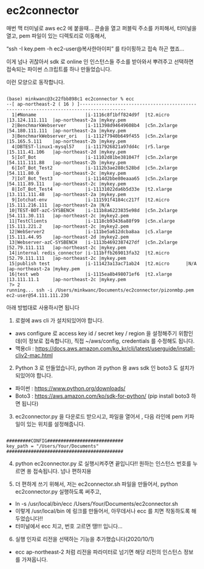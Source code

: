 # ec2connector

매번 맥 터미널로 aws ec2 에 붙을때… 콘솔을 열고 퍼블릭 주소를 카피해서, 터미널을 열고, pem 파일이 있는 디렉토리로 이동해서, 

“ssh -I key.pem -h ec2-user@복사한아이피” 를 타이핑하고 접속 하곤 했죠…

이게 넘나 귀찮아서 sdk 로 online 인 인스턴스들 주소를 받아와서 뿌려주고 선택하면 접속되는 파이썬 스크립트를 하나 만들었습니다.
 
이런 모양으로 동작합니다. 
<pre><code>
(base) minkwanc@3c22fbb898c1 ec2connector % ecc                          
--[ ap-northeast-2 ( 16 ) ]---------------------------------------------------------------------------------------
  1|#Noname                  |i-1116c8f1bff824d9f  |t2.micro      |13.124.111.111  |ap-northeast-2a |mykey.pem
  2|BenchmarkWebserver       |i-111398d94649608b4  |c5n.2xlarge   |54.180.111.111  |ap-northeast-2a |mykey.pem
  3|BenchmarkWebserver_ori   |i-1112f7940b649f455  |c5n.2xlarge   |15.165.5.111    |ap-northeast-2b |mykey.pem
  4|DBTEST-linux1-mysql57    |i-1117926821a97dd4c  |r5.large      |15.111.41.106   |ap-northeast-2d |mykey.pem
  5|IoT_Bot                  |i-11102d81be381047f  |c5n.2xlarge   |54.111.111.88   |ap-northeast-2b |mykey.pem
  6|IoT_Bot_Test2            |i-1112b3ae288c528bd  |c5n.2xlarge   |54.111.80.0     |ap-northeast-2c |mykey.pem
  7|IoT_Bot_Test3            |i-1114d2bbe80eaaa65  |c5n.2xlarge   |54.111.89.111   |ap-northeast-2c |mykey.pem
  8|IoT_Bot_Test4            |i-11131022da6b5d33e  |t2.xlarge     |13.111.111.48   |ap-northeast-2a |mykey.pem
  9|Iotchat-env              |i-111591f4184cc217f  |t2.micro      |15.111.216.111  |ap-northeast-2a |N/A
 10|TEST-BOT-azC-SYSBENCH    |i-111b8a6223835e98d  |c5n.2xlarge   |54.111.30.111   |ap-northeast-2c |mykey2.pem
 11|TestClients              |i-1118cb93436a88f99  |c5n.xlarge    |15.111.221.2    |ap-northeast-2c |mykey2.pem
 12|WebServer2               |i-111be5a612dcba8aa  |c5.xlarge     |15.111.44.95    |ap-northeast-2d |mykey2.pem
 13|Webserver-azC-SYSBENCH   |i-1113b4692387427df  |c5n.2xlarge   |52.79.111.111   |ap-northeast-2c |mykey.pem
 14|internal redis_connector |i-111bffb269013fa32  |t2.micro      |52.79.111.111   |ap-northeast-2c |mykey.pem
 15|publish test             |i-111423a13ac71ab24  |t2.micro      |N/A             |ap-northeast-2a |mykey.pem
 16|test web                 |i-1115ea8b498071ef6  |t2.xlarge     |13.111.11.1     |ap-northeast-2c |mykey.pem
 ?> 2
running... ssh -i /Users/minkwanc/Documents/ec2connector/pizonmbp.pem ec2-user@54.111.111.230
</code></pre>
아래 방법대로 사용하시면 됩니다

1. 로컬에 aws cli 가 설치되있어야 합니다. 
- aws configure 로 access key id / secret key / region 을 설정해주기 위함인데(이 정보로 접속합니다), 직접 ~/aws/config, credentials 를 수정해도 됩니다.
- 맥용cli : https://docs.aws.amazon.com/ko_kr/cli/latest/userguide/install-cliv2-mac.html
 
2. Python 3 로 만들었습니다, python 과 python 용 aws sdk 인 boto3 도 설치가 되있어야 합니다.
- 파이썬 : https://www.python.org/downloads/
- Boto3 : https://aws.amazon.com/ko/sdk-for-python/   (pip install boto3 하면 됩니다)
 
3. ec2connector.py 을 다운로드 받으시고, 파일을 열어서 , 다음 라인에 pem 키파일이 있는 위치를 설정해줍니다.
<pre><code>
#########CONFIG############################
key_path = "/Users/Your/Documents"
########################################### 
</pre></code>

4. python ec2connector.py 로 실행시켜주면 끝입니다!! 원하는 인스턴스 번호를 누르면 쑝 접속됩니다. 넘나 편하지용

5. 더 편하게 쓰기 위해서, 저는 ec2connector.sh 파일을 만들어서, python ec2connector.py 실행하도록 써주고,
- ln -s /usr/local/bin/ecc /Users/Your/Documents/ec2connector.sh
- 이렇게 /usr/local/bin 에 링크를 만들어서, 아무데서나 ecc 를 치면 작동하도록 해두었습니다!!
- 터미널에서 ecc 치고, 번호 고르면 땡!!! 입니다…

6. 실행 인자로 리전을 선택하는 기능을 추가했습니다(2020/10/1)
- ecc ap-northeast-2 처럼 리전을 파라미터로 넘기면 해당 리전의 인스턴스 정보를 가져옵니다.
